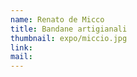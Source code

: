 ```yaml
---
name: Renato de Micco
title: Bandane artigianali
thumbnail: expo/miccio.jpg
link:
mail:
---
```












